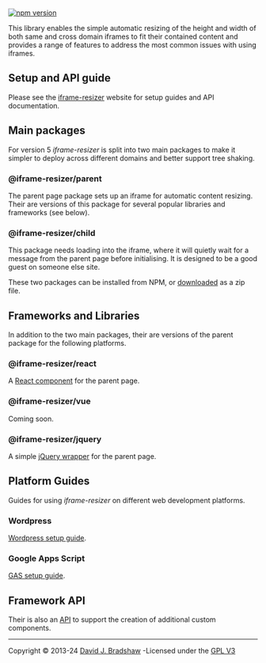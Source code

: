 [<img src="https://iframe-resizer.com/logo-full.svg" alt="" title="" style="margin-bottom: -20px">](https://iframe-resizer.com)

[![npm version](https://badge.fury.io/js/@iframe-resizer%2Fcore.svg)](https://badge.fury.io/js/@iframe-resizer%2Fparent)
 <!--
[![NPM Downloads](https://img.shields.io/npm/dm/iframe-resizer.svg)](https://npm-stat.com/charts.html?package=iframe-resizer&from=2014-12-31)
[![](https://data.jsdelivr.com/v1/package/npm/iframe-resizer/badge?style=rounded)](https://www.jsdelivr.com/package/npm/iframe-resizer) 

-->

This library enables the simple automatic resizing of the height and width of both same and cross domain iframes to fit their contained content and provides a range of features to address the most common issues with using iframes.


## Setup and API guide

Please see the [iframe-resizer](https://iframe-resizer.com) website for setup guides and API documentation.


## Main packages

For version 5 _iframe-resizer_ is split into two main packages to make it simpler to deploy across different domains and better support tree shaking.

### @iframe-resizer/parent

The parent page package sets up an iframe for automatic content resizing. Their are versions of this package for several popular libraries and frameworks (see below).

### @iframe-resizer/child

This package needs loading into the iframe, where it will quietly wait for a message from the parent page before initialising. It is designed to be a good guest on someone else site.

These two packages can be installed from NPM, or [downloaded](https://github.com/davidjbradshaw/iframe-resizer/raw/master/iframe-resizer.zip) as a zip file.

## Frameworks and Libraries

In addition to the two main packages, their are versions of the parent package for the following platforms.

### @iframe-resizer/react

A [React component](https://iframe-resizer.com/frameworks/react/) for the parent page.

### @iframe-resizer/vue

Coming soon.

### @iframe-resizer/jquery

A simple [jQuery wrapper](https://iframe-resizer.com/frameworks/jquery/) for the parent page.

## Platform Guides

Guides for using _iframe-resizer_ on different web development platforms.

### Wordpress

[Wordpress setup guide](https://iframe-resizer.com/guides/wordpress/).

### Google Apps Script

[GAS setup guide](https://iframe-resizer.com/guides/google_apps_script/).

## Framework API

Their is also an [API](https://iframe-resizer.com/frameworks/api/) to support the creation of additional custom components.

---
Copyright &copy; 2013-24 [David J. Bradshaw](https://github.com/davidjbradshaw) -Licensed under the [GPL V3](LICENSE)

